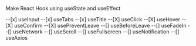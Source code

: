 Make React Hook using useState and useEffect

--[x] useInput
--[x] useTabs
--[x] useTitle
--[X] useClick
--[X] useHover
--[X] useConfirm
--[X] usePreventLeave
--[] useBeforeLeave
--[] useFadeIn
--[] useNetwork
--[] useScroll
--[] useFullscreen
--[] useNotification
--[] useAxios
